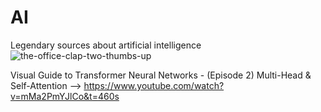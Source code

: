 # AI
Legendary sources about artificial intelligence
![the-office-clap-two-thumbs-up](https://github.com/user-attachments/assets/4e5fa717-557b-4cbd-8724-8be9e3f1b848)

Visual Guide to Transformer Neural Networks - (Episode 2) Multi-Head & Self-Attention --> https://www.youtube.com/watch?v=mMa2PmYJlCo&t=460s
